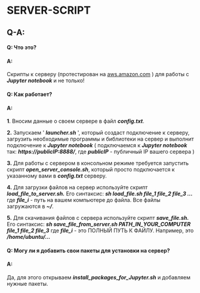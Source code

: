 # SERVER-SCRIPT

## Q-A:
#### Q: Что это?
#### A:
Скрипты к серверу (протестирован на [aws.amazon.com](aws.amazon.com) ) для работы с ***Jupyter notebook*** и не только!

#### Q: Как работает?
#### A:  
 **1**. Вносим данные о своем сервере в файл ***config.txt***.

 **2.** Запускаем ' ***launcher.sh*** ', который создаст подключение к серверу, загрузить
необходимые программы и библиотеки на сервер и выполнит подключение к ***Jupyter notebook*** ( подключаемся к ***Jupyter notebook*** так: ***https://publicIP:8888/***, где
  ***publicIP*** - публичный IP вашего сервера )


 **3.** Для работы с сервером в консольном режиме требуется запустить скрипт
***open_server_console.sh***, который просто подключается к указанному вами в ***config.txt*** серверу.


 **4.** Для загрузки файлов на сервер используйте скрипт ***load_file_to_server.sh.*** Его синтаксис:
***sh load_file.sh file_1 file_2 file_3 ...***
где ***file_i*** - путь на вашем компьютере до файла. Все файлы загружаются в ***~/***.  


 **5.** Для скачивания файлов с сервера используйте скрипт ***save_file.sh.*** Его синтаксис:
***sh save_file_from_server.sh PATH_IN_YOUR_COMPUTER file_1 file_2 file_3***
где ***file_i*** - это ПОЛНЫЙ ПУТЬ К ФАЙЛУ. Например, это ***/home/ubuntu/...***


#### Q: Могу ли я добавить свои пакеты для установки на сервер?
#### A:
Да, для этого открываем ***install_packages_for_Jupyter.sh*** и добавляем нужные пакеты.
